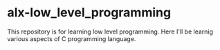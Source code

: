 # alx-low_level_programming
This repository is for learning low level programming.
Here I'll be learnig various aspects of C programming language.